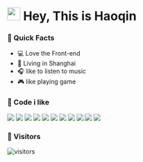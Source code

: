 # <img src="https://emojis.slackmojis.com/emojis/images/1531849430/4246/blob-sunglasses.gif?1531849430" width="30px"> Hey, This is Haoqin

### :hamster: Quick Facts

- :computer: Love the Front-end
- :office: Living in Shanghai
- :headphones: like to listen to music
- :video_game: like playing game

### :musical_keyboard: Code i like

<img src="https://img.shields.io/badge/typescript%20-%23007ACC.svg?&style=for-the-badge&logo=typescript&logoColor=white"/> <img src="https://img.shields.io/badge/react%20-%2320232a.svg?&style=for-the-badge&logo=react&logoColor=%2361DAFB"/> <img src="https://img.shields.io/badge/node.js%20-%2343853D.svg?&style=for-the-badge&logo=node.js&logoColor=white"/> <img src="https://img.shields.io/badge/javascript%20-%23323330.svg?&style=for-the-badge&logo=javascript&logoColor=%23F7DF1E"/> <img src="https://img.shields.io/badge/html5%20-%23E34F26.svg?&style=for-the-badge&logo=html5&logoColor=white"/> <img src="https://img.shields.io/badge/css3%20-%231572B6.svg?&style=for-the-badge&logo=css3&logoColor=white"/> <img src="https://img.shields.io/badge/markdown-%23000000.svg?&style=for-the-badge&logo=markdown&logoColor=white"/> <img src="https://img.shields.io/badge/vuejs%20-%2335495e.svg?&style=for-the-badge&logo=vue.js&logoColor=%234FC08D"/> <img src="https://img.shields.io/badge/docker%20-%230db7ed.svg?&style=for-the-badge&logo=docker&logoColor=white"/> <img src ="https://img.shields.io/badge/MongoDB-%234ea94b.svg?&style=for-the-badge&logo=mongodb&logoColor=white"/> <img src="https://img.shields.io/badge/git%20-%23F05033.svg?&style=for-the-badge&logo=git&logoColor=white"/> 

### :eyes: Visitors

![visitors](https://visitor-badge.glitch.me/badge?page_id=MLuminary.MLuminary)
